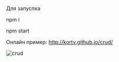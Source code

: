 Для запуспка

npm i

npm start

Онлайн пример:
http://kortv.github.io/crud/


![crud](https://cloud.githubusercontent.com/assets/10098905/21965524/e4e6f954-db72-11e6-8124-3427028a39aa.gif)
